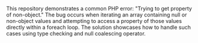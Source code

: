 This repository demonstrates a common PHP error: "Trying to get property of non-object."  The bug occurs when iterating an array containing null or non-object values and attempting to access a property of those values directly within a foreach loop. The solution showcases how to handle such cases using type checking and null coalescing operator.